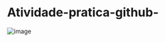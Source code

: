 # Atividade-pratica-github-

![image](https://github.com/user-attachments/assets/7ba79292-eee7-48d0-b197-c77dff50d6df)
